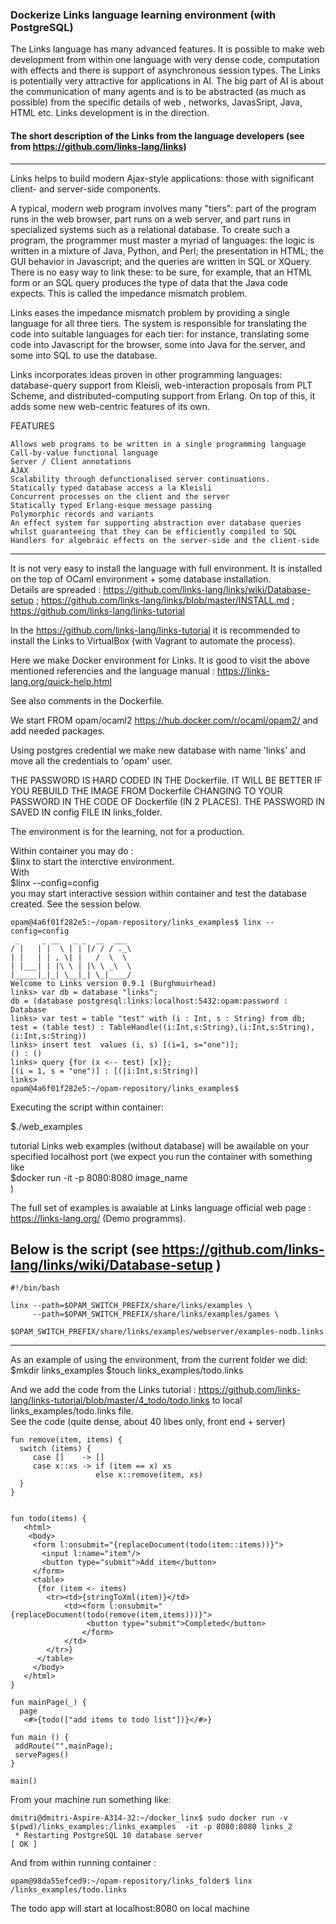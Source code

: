 ### Dockerize Links language learning environment (with PostgreSQL) 

The Links language  has many advanced features. 
It is possible to make web development from within one language with very dense code, computation with effects and there is support of asynchronous session types. The Links is potentially very attractive for applications in AI. The big part of 
AI is about the communication of many agents and is to be abstracted (as much as possible) from the 
specific details of  web , networks, JavasSript, Java, HTML etc. Links development is in the direction. 

#### The short description of the Links from the language developers (see from https://github.com/links-lang/links)

------------------------------------
Links helps to build modern Ajax-style applications: those with significant client- and server-side components.

A typical, modern web program involves many "tiers": part of the program runs in the web browser, part runs on a web server, and part runs in specialized systems such as a relational database. To create such a program, the programmer must master a myriad of languages: the logic is written in a mixture of Java, Python, and Perl; the presentation in HTML; the GUI behavior in Javascript; and the queries are written in SQL or XQuery. There is no easy way to link these: to be sure, for example, that an HTML form or an SQL query produces the type of data that the Java code expects. This is called the impedance mismatch problem.

Links eases the impedance mismatch problem by providing a single language for all three tiers. The system is responsible for translating the code into suitable languages for each tier: for instance, translating some code into Javascript for the browser, some into Java for the server, and some into SQL to use the database.

Links incorporates ideas proven in other programming languages: database-query support from Kleisli, web-interaction proposals from PLT Scheme, and distributed-computing support from Erlang. On top of this, it adds some new web-centric features of its own.

FEATURES

    Allows web programs to be written in a single programming language
    Call-by-value functional language
    Server / Client annotations
    AJAX
    Scalability through defunctionalised server continuations.
    Statically typed database access a la Kleisli
    Concurrent processes on the client and the server
    Statically typed Erlang-esque message passing
    Polymorphic records and variants
    An effect system for supporting abstraction over database queries whilst guaranteeing that they can be efficiently compiled to SQL
    Handlers for algebraic effects on the server-side and the client-side
-----------------------------------------------

It is not very easy to install the language with full environment. It is installed on the top of OCaml environment + some database installation.   
Details are spreaded : https://github.com/links-lang/links/wiki/Database-setup ; 
https://github.com/links-lang/links/blob/master/INSTALL.md ; https://github.com/links-lang/links-tutorial

In the https://github.com/links-lang/links-tutorial it is recommended to install the Links to VirtualBox 
(with Vagrant to automate the process).

Here we make Docker environment for Links. It is good to visit the above mentioned referencies and the language manual : https://links-lang.org/quick-help.html

See also comments in the Dockerfile.

We start FROM  opam/ocaml2 https://hub.docker.com/r/ocaml/opam2/ and add needed packages. 

Using postgres credential we make new database with name 'links' and move all the credentials to 'opam' user. 

THE PASSWORD IS HARD CODED IN THE Dockerfile. IT WILL BE BETTER IF YOU REBUILD THE IMAGE FROM 
Dockerfile CHANGING TO YOUR PASSWORD IN THE CODE OF Dockerfile (IN 2 PLACES). THE PASSWORD IN SAVED IN config FILE IN links_folder.

The environment is for the learning, not for a production. 

Within container you may do :  
$linx
to start the interctive environment.   
With  
$linx --config=config   
you may start interactive session within container and test the database created. See the session below. 

```
opam@4a6f01f282e5:~/opam-repository/links_examples$ linx --config=config
 _     _ __   _ _  __  ___
/ |   | |  \ | | |/ / / ._\
| |   | | , \| |   /  \  \
| |___| | |\ \ | |\ \ _\  \
|_____|_|_| \__|_| \_|____/
Welcome to Links version 0.9.1 (Burghmuirhead)
links> var db = database "links";
db = (database postgresql:links:localhost:5432:opam:password : Database
links> var test = table "test" with (i : Int, s : String) from db;
test = (table test) : TableHandle((i:Int,s:String),(i:Int,s:String),(i:Int,s:String))
links> insert test  values (i, s) [(i=1, s="one")];
() : ()
links> query {for (x <-- test) [x]};
[(i = 1, s = "one")] : [(|i:Int,s:String)]
links> 
opam@4a6f01f282e5:~/opam-repository/links_examples$ 
```
Executing the  script within container: 
 
$./web_examples 

tutorial Links web examples (without database) will be awailable on your specified localhost port 
(we expect you run the container with something like   
$docker run -it -p 8080:8080 image_name  
) 

The full set of examples is awaiable at Links language official web page : https://links-lang.org/
(Demo programms).

Below is the script (see https://github.com/links-lang/links/wiki/Database-setup )
-------------------------------
```
#!/bin/bash

linx --path=$OPAM_SWITCH_PREFIX/share/links/examples \
     --path=$OPAM_SWITCH_PREFIX/share/links/examples/games \
            $OPAM_SWITCH_PREFIX/share/links/examples/webserver/examples-nodb.links

```
---------------------------------------

As an example of using the environment, from the current folder we did:  
$mkdir links_examples 
$touch links_examples/todo.links

And we add the code from the Links tutorial : https://github.com/links-lang/links-tutorial/blob/master/4_todo/todo.links  to local links_examples/todo.links file.  
See the code (quite dense, about 40 libes only, front end + server)  

```
fun remove(item, items) {
  switch (items) {
     case []    -> []
     case x::xs -> if (item == x) xs
                   else x::remove(item, xs)
  }
}


fun todo(items) {
   <html>
    <body>
     <form l:onsubmit="{replaceDocument(todo(item::items))}">
       <input l:name="item"/>
       <button type="submit">Add item</button>
     </form>
     <table>
      {for (item <- items)
        <tr><td>{stringToXml(item)}</td>
            <td><form l:onsubmit="{replaceDocument(todo(remove(item,items)))}">
                 <button type="submit">Completed</button>
                </form>
            </td>
        </tr>}
      </table>
     </body>
   </html>
}

fun mainPage(_) {
  page
   <#>{todo(["add items to todo list"])}</#>}

fun main () {
 addRoute("",mainPage);
 servePages()
}

main()

```
From your machine run something like: 
```
dmitri@dmitri-Aspire-A314-32:~/docker_linx$ sudo docker run -v $(pwd)/links_examples:/links_examples  -it -p 8080:8080 links_2
 * Restarting PostgreSQL 10 database server                                                             [ OK ]
```

And from within running container : 
```
opam@98da55efced9:~/opam-repository/links_folder$ linx /links_examples/todo.links

```

The todo app will start at localhost:8080 on local machine



